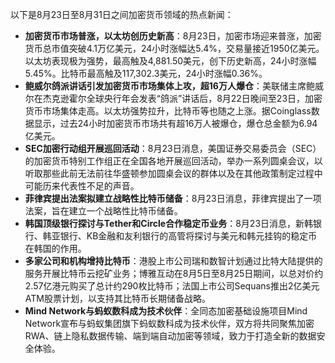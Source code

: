 以下是8月23日至8月31日之间加密货币领域的热点新闻：
- **加密货币市场普涨，以太坊创历史新高**：8月23日，加密市场迎来普涨，加密货币总市值突破4.1万亿美元，24小时涨幅达5.4%，交易量接近1950亿美元。以太坊表现极为强势，最高触及4,881.50美元，创下历史新高，24小时涨幅5.45%。比特币最高触及117,302.3美元，24小时涨幅0.36%。
- **鲍威尔鸽派讲话引发加密货币市场集体上攻，超16万人爆仓**：美联储主席鲍威尔在杰克逊霍尔全球央行年会发表“鸽派”讲话后，8月22日晚间至23日，加密货币市场集体走高。以太坊强势拉升，比特币等也随之上涨。据Coinglass数据显示，过去24小时加密货币市场共有超16万人被爆仓，爆仓总金额为6.94亿美元。
- **SEC加密行动组开展巡回活动**：8月23日消息，美国证券交易委员会（SEC）的加密货币特别工作组正在全国各地开展巡回活动，举办一系列圆桌会议，以听取那些此前无法前往华盛顿参加圆桌会议的群体以及在其他政策制定过程中可能历来代表性不足的声音。
- **菲律宾提出法案拟建立战略性比特币储备**：8月23日消息，菲律宾提出了一项法案，旨在建立一个战略性比特币储备。
- **韩国顶级银行探讨与Tether和Circle合作稳定币业务**：8月23日消息，新韩银行、韩亚银行、KB金融和友利银行的高管将探讨与美元和韩元挂钩的稳定币在韩国的作用。
- **多家公司和机构增持比特币**：港股上市公司瑞和数智计划通过比特大陆提供的服务开展比特币云挖矿业务；博雅互动在8月5日至8月25日期间，以总对价约2.57亿港元购买了总计约290枚比特币；法国上市公司Sequans推出2亿美元ATM股票计划，以支持其比特币长期储备战略。
- **Mind Network与蚂蚁数科成为技术伙伴**：全同态加密基础设施项目Mind Network宣布与蚂蚁集团旗下蚂蚁数科成为技术伙伴，双方将共同聚焦加密RWA、链上隐私数据传输、端到端自动加密等领域，致力于打造全新的数据安全体验。
